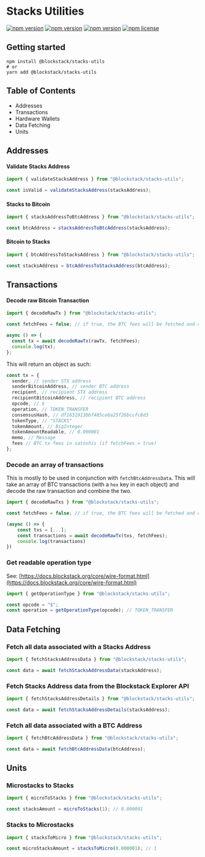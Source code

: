 # Stacks Utilities

[![npm version](https://img.shields.io/bundlephobia/minzip/stacks-utils.svg)](https://npmjs.com/stacks-utils)
[![npm version](https://img.shields.io/npm/dm/stacks-utils.svg)](https://npmjs.com/stacks-utils)
[![npm version](https://img.shields.io/npm/v/stacks-utils.svg)](https://npmjs.com/stacks-utils)
[![npm license](https://img.shields.io/npm/l/stacks-utils.svg)](https://npmjs.com/stacks-utils)

## Getting started

```
npm install @blockstack/stacks-utils
# or
yarn add @blockstack/stacks-utils
```

## Table of Contents

- Addresses
- Transactions
- Hardware Wallets
- Data Fetching
- Units

## Addresses

#### Validate Stacks Address

```jsx
import { validateStacksAddress } from "@blockstack/stacks-utils";

const isValid = validateStacksAddress(stacksAddress);
```

#### Stacks to Bitcoin

```jsx
import { stacksAddressToBtcAddress } from "@blockstack/stacks-utils";

const btcAddress = stacksAddressToBtcAddress(stacksAddress);
```

#### Bitcoin to Stacks

```jsx
import { btcAddressToStacksAddress } from "@blockstack/stacks-utils";

const stacksAddress = btcAddressToStacksAddress(btcAddress);
```

## Transactions

#### Decode raw Bitcoin Transaction

```jsx
import { decodeRawTx } from "@blockstack/stacks-utils";

const fetchFees = false; // if true, the BTC fees will be fetched and calculated

async () => {
  const tx = await decodeRawTx(rawTx, fetchFees);
  console.log(tx);
};
```

This will return an object as such:

```jsx
const tx = {
  sender, // sender STX address
  senderBitcoinAddress, // sender BTC address
  recipient, // recipient STX address
  recipientBitcoinAddress, // recipient BTC address
  opcode, // $
  operation, // TOKEN_TRANSFER
  consensusHash, // df1631913bbf485ce6a25f26bccfc8d3
  tokenType, // "STACKS"
  tokenAmount, // BigInteger
  tokenAmountReadable, // 0.000001
  memo, // Message
  fees // BTC tx fees in satoshis (if fetchFees = true)
};
```

### Decode an array of transactions

This is mostly to be used in conjunction with `fetchBtcAddressData`. This will take an array of BTC transactions (with a `hex` key in each object) and decode the raw transaction and combine the two.

```jsx
import { decodeRawTxs } from "@blockstack/stacks-utils";

const fetchFees = false; // if true, the BTC fees will be fetched and calculated

(async () => {
    const txs = [...];
    const transactions = await decodeRawTx(txs, fetchFees);
    console.log(transactions)
})
```

### Get readable operation type

See: [https://docs.blockstack.org/core/wire-format.html](https://docs.blockstack.org/core/wire-format.html)

```jsx
import { getOperationType } from "@blockstack/stacks-utils";

const opcode = "$";
const operation = getOperationType(opcode); // TOKEN_TRANSFER
```

## Data Fetching

### Fetch all data associated with a Stacks Address

```jsx
import { fetchStacksAddressData } from "@blockstack/stacks-utils";

const data = await fetchStacksAddressData(stacksAddress);
```

### Fetch Stacks Address data from the Blockstack Explorer API

```jsx
import { fetchStacksAddressDetails } from "@blockstack/stacks-utils";

const data = await fetchStacksAddressDetails(stacksAddress);
```

### Fetch all data associated with a BTC Address

```jsx
import { fetchBtcAddressData } from "@blockstack/stacks-utils";

const data = await fetchBtcAddressData(btcAddress);
```

## Units

### Microstacks to Stacks

```jsx
import { microToStacks } from "@blockstack/stacks-utils";

const stacksAmount = microToStacks(1); // 0.000001
```

### Stacks to Microstacks

```jsx
import { stacksToMicro } from "@blockstack/stacks-utils";

const microStacksAmount = stacksToMicro(0.000001); // 1
```
